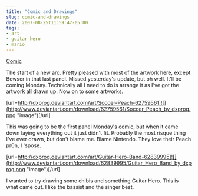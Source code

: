 ```yaml
---
title: "Comic and Drawings"
slug: comic-and-drawings
date: 2007-08-25T11:59:47-05:00
tags:
- art
- guitar hero
- mario
---
```

[Comic](http://digitaldouble.smackjeeves.com/comics/212739/the-intertubes-part-1/)

The start of a new arc. Pretty pleased with most of the artwork here, except Bowser in that last panel. Missed yesterday's update, but oh well. It'll be coming Monday. Technically all I need to do is arrange it as I've got the artwork all drawn up. Now on to some artworks.

[url=http://dxprog.deviantart.com/art/Soccer-Peach-62759561]![](http://www.deviantart.com/download/62759561/Soccer_Peach_by_dxprog.png "image")[/url]

This was going to be the first panel [Monday's comic](http://digitaldouble.smackjeeves.com/comics/211204/bad-idea/), but when it came down laying everything out it just didn't fit. Probably the most risque thing I've ever drawn, but don't blame me. Blame Nintendo. They love their Peach pr0n, I 'spose.

[url=http://dxprog.deviantart.com/art/Guitar-Hero-Band-62839995]![](http://www.deviantart.com/download/62839995/Guitar_Hero_Band_by_dxprog.png "image")[/url]

I wanted to try drawing some chibis and something Guitar Hero. This is what came out. I like the bassist and the singer best.
